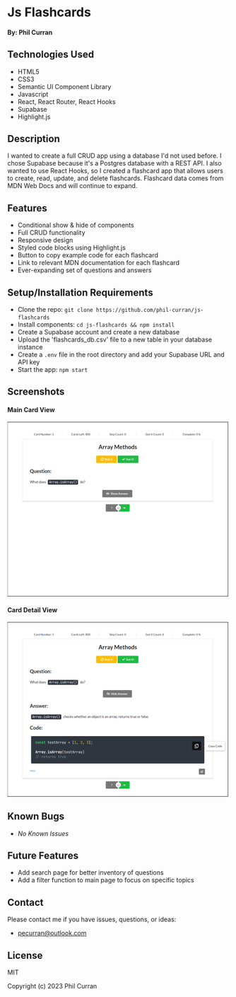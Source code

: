 # Js Flashcards

#### By: Phil Curran

## Technologies Used

- HTML5
- CSS3
- Semantic UI Component Library
- Javascript
- React, React Router, React Hooks
- Supabase
- Highlight.js

## Description

I wanted to create a full CRUD app using a database I'd not used before. I chose Supabase because it's a Postgres database with a REST API. I also wanted to use React Hooks, so I created a flashcard app that allows users to create, read, update, and delete flashcards. Flashcard data comes from MDN Web Docs and will continue to expand.

## Features

- Conditional show & hide of components
- Full CRUD functionality
- Responsive design
- Styled code blocks using Highlight.js
- Button to copy example code for each flashcard
- Link to relevant MDN documentation for each flashcard
- Ever-expanding set of questions and answers

## Setup/Installation Requirements

- Clone the repo: `git clone https://github.com/phil-curran/js-flashcards`
- Install components: `cd js-flashcards && npm install`
- Create a Supabase account and create a new database
- Upload the 'flashcards_db.csv' file to a new table in your database instance
- Create a `.env` file in the root directory and add your Supabase URL and API key
- Start the app: `npm start`

## Screenshots

#### Main Card View

![ Home View](/imgs/card.png "Home View")

#### Card Detail View

![ Card Detail View](/imgs/answer.png "Card Detail View")

## Known Bugs

- _No Known Issues_

## Future Features

- Add search page for better inventory of questions
- Add a filter function to main page to focus on specific topics

## Contact

Please contact me if you have issues, questions, or ideas:

- pecurran@outlook.com

## License

MIT

Copyright (c) 2023 Phil Curran
